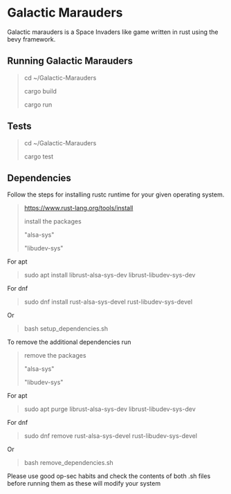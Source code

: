 # Galactic Marauders

Galactic marauders is a Space Invaders like game written in rust using the bevy framework.

## Running Galactic Marauders

> cd ~/Galactic-Marauders
>
> cargo build
>
> cargo run

## Tests

> cd ~/Galactic-Marauders
>
> cargo test

## Dependencies

Follow the steps for installing rustc runtime for your given operating system.

> <https://www.rust-lang.org/tools/install>
>
> install the packages
>
> "alsa-sys"
>
> "libudev-sys"

For apt

> sudo apt install librust-alsa-sys-dev librust-libudev-sys-dev

For dnf

> sudo dnf install rust-alsa-sys-devel rust-libudev-sys-devel

Or

> bash setup_dependencies.sh

To remove the additional dependencies run

> remove the packages
>
> "alsa-sys"
>
> "libudev-sys"

For apt

> sudo apt purge librust-alsa-sys-dev librust-libudev-sys-dev

For dnf

> sudo dnf remove rust-alsa-sys-devel rust-libudev-sys-devel

Or

> bash remove_dependencies.sh

Please use good op-sec habits and check the contents of both .sh files before running them as these will modify your system
